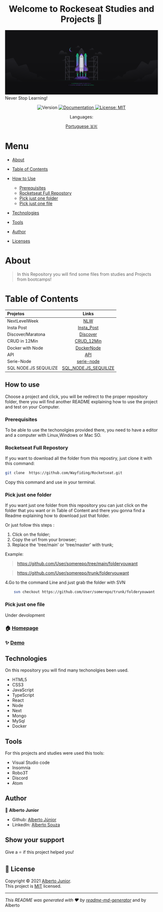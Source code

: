 <h1 align="center">Welcome to Rockeseat Studies and Projects 👋</h1>

![home](./resources/learn_never_ends.png) Never Stop Learning!
<p align="center">
  <img alt="Version" src="https://img.shields.io/badge/version-1.8.9a:Implementing Readme file on all projects and studies.-blue.svg?cacheSeconds=2592000" />
  <a href="Test" target="_blank">
    <img alt="Documentation" src="https://img.shields.io/badge/documentation-yes-brightgreen.svg" />
  </a>
  <a href="<img alt=&#34;GitHub&#34; src=&#34;https://img.shields.io/github/license/wayfiding/ROCKETSEAT?color=MIT&logo=MIT&logoColor=MIT&#34;>" target="_blank">
    <img alt="License: MIT" src="https://img.shields.io/badge/License-MIT-yellow.svg" />
  </a>
 
</p>


<div align="center">
Languages:

[Portuguese :brazil:](README-ptbr.md)

</div>



Menu
=================
<!--ts-->
   * [About](#about)
   * [Table of Contents](#table-of-contents)
   * [How to Use](#how-to-use)
      * [Prerequisites](#prerequisites)
      * [Rocketseat Full Repostory](#rocketseat-full-repostory)
      * [Pick just one folder](#pick-just-one-folder)
      * [Pick just one file](#pick-just-one-file)
      
   * [Technologies](#technologies)
   * [Tools](#tools)
   * [Author](#author)
  
   * [Licenses](#licenses)
<!--te-->


# About
>In this Repository you will find some files from studies and Projects from bootcamps!


# Table of Contents

| Projetos  |     Links     | 
|:----------|:-------------:|
| NextLevelWeek |  [NLW](https://github.com/Wayfiding/Rocketseat/tree/main/NLW) |
| Insta Post |    [Insta_Post](https://github.com/Wayfiding/Rocketseat/tree/main/Insta_Post)   |  
| Discover/Maratona | [Discover](https://github.com/Wayfiding/Rocketseat/tree/main/Discover) |  
| CRUD in 12Min | [CRUD_12Min](https://github.com/Wayfiding/Rocketseat/tree/main/CRUD_12MIN) | 
| Docker with Node | [DockerNode](https://github.com/Wayfiding/Rocketseat/tree/main/DOCKERNODE) |
| API | [API](https://github.com/Wayfiding/Rocketseat/tree/main/API) |  
| Serie-Node | [serie-node](https://github.com/Wayfiding/Rocketseat/tree/main/serie-node) |
| SQL NODE.JS SEQUILIZE | [SQL_NODE.JS_SEQUILIZE](https://github.com/Wayfiding/Rocketseat/tree/main/SQL_NODE.JS_SEQUILIZE) |


## How to use

Choose a project and click, you will be redirect to the proper repository folder, there you will find another README explaining how to use the project and test on your Computer.

### **Prerequisites**
To be able to use the techonolgies provided there, you need to have a editor and a computer with Linux,Windows or Mac SO. 

### **Rocketseat Full Repostory**
If you want to download all the folder from this repostiry, just clone it with this command:

```sh
git clone  https://github.com/Wayfiding/Rocketseat.git
```
Copy this command and use in your terminal.


### **Pick just one folder**
If you want just one folder from this repository you can just click on the folder that you want or in Table of Content and there you gonna find a Readme explaining how to download just that folder. 

Or just follow this steps :

1. Click on the folder;
2. Copy the url from your browser;
3. Replace the 'tree/main' or 'tree/master' with trunk;

Example: 
> https://github.com/User/somerepo/tree/main/folderyouwant
 
> https://github.com/User/somerepo/trunk/folderyouwant 

4.Go to the command Line and just grab the folder with SVN

```sh
    svn checkout https://github.com/User/somerepo/trunk/folderyouwant 
```



### Pick just one file
Under devolopment
### 🏠 [Homepage](Test)

### ✨ [Demo](Test)

## Technologies

On this repository you will find many techonolgies been used.
- HTML5
- CSS3
- JavaScript
- TypeScript
- React
- Node
- Next
- Mongo
- MySql
- Docker


## Tools
For this projects and studies were used this tools:

- Visual Studio code
- Insomnia
- Robo3T
- Discord
- Atom

## Author

👤 **Alberto Junior**


* Github: [Alberto Júnior](https://github.com/wayfiding)
* LinkedIn: [Alberto Souza](https://linkedin.com/in/alberto-souza)



## Show your support

Give a ⭐️ if this project helped you!

## 📝 License

Copyright © 2021 [Alberto Junior](https://github.com/wayfiding).<br />
This project is [MIT](<img alt=&#34;GitHub&#34; src=&#34;https://img.shields.io/github/license/wayfiding/ROCKETSEAT?color=MIT&logo=MIT&logoColor=MIT&#34;>) licensed.

***
_This README was generated with ❤️ by [readme-md-generator](https://github.com/kefranabg/readme-md-generator)_ and by Alberto